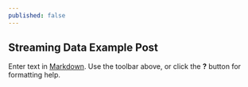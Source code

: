 ```yaml
---
published: false
---
```

## Streaming Data Example Post

Enter text in [Markdown](http://daringfireball.net/projects/markdown/). Use the toolbar above, or click the **?** button for formatting help.
